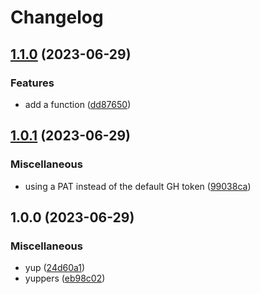 # Changelog

## [1.1.0](https://github.com/lholmquist/playing-with-actions/compare/v1.0.1...v1.1.0) (2023-06-29)


### Features

* add a function ([dd87650](https://github.com/lholmquist/playing-with-actions/commit/dd87650802a9eb9ba3358ba345e64261875dd4ec))

## [1.0.1](https://github.com/lholmquist/playing-with-actions/compare/v1.0.0...v1.0.1) (2023-06-29)


### Miscellaneous

* using a PAT instead of the default GH token ([99038ca](https://github.com/lholmquist/playing-with-actions/commit/99038caee5f99153a869259453e0b5b5216024ce))

## 1.0.0 (2023-06-29)


### Miscellaneous

* yup ([24d60a1](https://github.com/lholmquist/playing-with-actions/commit/24d60a1de4d5f486c03302c093478312d5e269f3))
* yuppers ([eb98c02](https://github.com/lholmquist/playing-with-actions/commit/eb98c02f38f476383423eed222453ef0675b9ce4))
